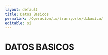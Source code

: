 ```yaml
---
layout: default
title: Datos Basicos
permalink: /Operacion/is/transporte/dibasica/
editable: si
---
```


# DATOS BASICOS

